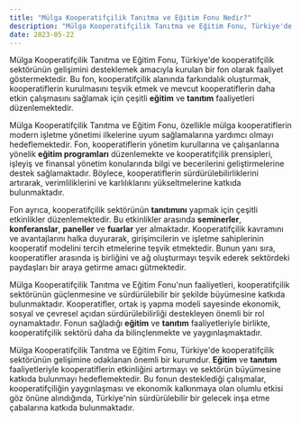 ```yaml
---
title: "Mülga Kooperatifçilik Tanıtma ve Eğitim Fonu Nedir?"
description: "Mülga Kooperatifçilik Tanıtma ve Eğitim Fonu, Türkiye'de kooperatifçilik sektörünün gelişimini desteklemek amacıyla kurulan bir fon olarak faaliyet göstermektedir"
date: 2023-05-22
---
```


Mülga Kooperatifçilik Tanıtma ve Eğitim Fonu, Türkiye'de kooperatifçilik sektörünün gelişimini desteklemek amacıyla
kurulan bir fon olarak faaliyet göstermektedir. Bu fon, kooperatifçilik alanında farkındalık oluşturmak, kooperatiflerin
kurulmasını teşvik etmek ve mevcut kooperatiflerin daha etkin çalışmasını sağlamak için çeşitli **eğitim** ve **tanıtım**
faaliyetleri düzenlemektedir.

Mülga Kooperatifçilik Tanıtma ve Eğitim Fonu, özellikle mülga kooperatiflerin modern işletme yönetimi ilkelerine uyum
sağlamalarına yardımcı olmayı hedeflemektedir. Fon, kooperatiflerin yönetim kurullarına ve çalışanlarına yönelik
**eğitim programları** düzenlemekte ve kooperatifçilik prensipleri, işleyiş ve finansal yönetim konularında bilgi ve
becerilerini geliştirmelerine destek sağlamaktadır. Böylece, kooperatiflerin sürdürülebilirliklerini artırarak,
verimliliklerini ve karlılıklarını yükseltmelerine katkıda bulunmaktadır.

Fon ayrıca, kooperatifçilik sektörünün **tanıtımını** yapmak için çeşitli etkinlikler düzenlemektedir. Bu etkinlikler
arasında **seminerler**, **konferanslar**, **paneller** ve **fuarlar** yer almaktadır. Kooperatifçilik kavramını ve
avantajlarını halka duyurarak, girişimcilerin ve işletme sahiplerinin kooperatif modelini tercih etmelerine teşvik
etmektedir. Bunun yanı sıra, kooperatifler arasında iş birliğini ve ağ oluşturmayı teşvik ederek sektördeki paydaşları
bir araya getirme amacı gütmektedir.

Mülga Kooperatifçilik Tanıtma ve Eğitim Fonu'nun faaliyetleri, kooperatifçilik sektörünün güçlenmesine ve sürdürülebilir
bir şekilde büyümesine katkıda bulunmaktadır. Kooperatifler, ortak iş yapma modeli sayesinde ekonomik, sosyal ve
çevresel açıdan sürdürülebilirliği destekleyen önemli bir rol oynamaktadır. Fonun sağladığı **eğitim** ve **tanıtım**
faaliyetleriyle birlikte, kooperatifçilik sektörü daha da bilinçlenmekte ve yaygınlaşmaktadır.

Mülga Kooperatifçilik Tanıtma ve Eğitim Fonu, Türkiye'de kooperatifçilik sektörünün gelişimine odaklanan önemli bir
kurumdur. **Eğitim** ve **tanıtım** faaliyetleriyle kooperatiflerin etkinliğini artırmayı ve sektörün büyümesine katkıda
bulunmayı hedeflemektedir. Bu fonun desteklediği çalışmalar, kooperatifçiliğin yaygınlaşması ve ekonomik kalkınmaya olan
olumlu etkisi göz önüne alındığında, Türkiye'nin sürdürülebilir bir gelecek inşa etme çabalarına katkıda bulunmaktadır.
